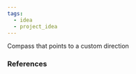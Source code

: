 ```yaml
---
tags:
  - idea
  - project_idea
---
```

Compass that points to a custom direction
### References
[^1]: 
[^2]: 